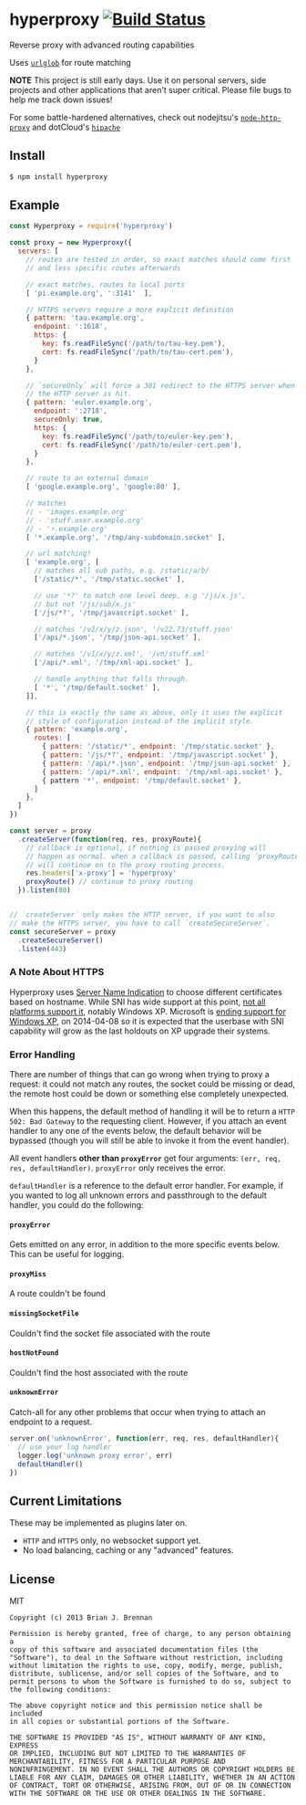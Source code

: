 # hyperproxy [![Build Status](https://secure.travis-ci.org/brianloveswords/hyperproxy.png?branch=master)](http://travis-ci.org/brianloveswords/hyperproxy)

Reverse proxy with advanced routing capabilities

Uses <code>[urlglob](https://github.com/brianloveswords/urlglob)</code> for route matching

**NOTE** This project is still early days. Use it on personal servers, side projects and other applications that aren't super critical. Please file bugs to help me track down issues!

For some battle-hardened alternatives, check out nodejitsu's <code>[node-http-proxy](https://github.com/nodejitsu/node-http-proxy)</code> and dotCloud's <code>[hipache](https://github.com/dotcloud/hipache)</code>

## Install

```bash
$ npm install hyperproxy
```

## Example
```js
const Hyperproxy = require('hyperproxy')

const proxy = new Hyperproxy({
  servers: [
    // routes are tested in order, so exact matches should come first
    // and less specific routes afterwards

    // exact matches, routes to local ports
    [ 'pi.example.org', ':3141'  ],

    // HTTPS servers require a more explicit definition
    { pattern: 'tau.example.org',
      endpoint: ':1618',
      https: {
        key: fs.readFileSync('/path/to/tau-key.pem'),
        cert: fs.readFileSync('/path/to/tau-cert.pem'),
      }
    },

    // `secureOnly` will force a 301 redirect to the HTTPS server when
    // the HTTP server is hit.
    { pattern: 'euler.example.org',
      endpoint: ':2718',
      secureOnly: true,
      https: {
        key: fs.readFileSync('/path/to/euler-key.pem'),
        cert: fs.readFileSync('/path/to/euler-cert.pem'),
      }
    },

    // route to an external domain
    [ 'google.example.org', 'google:80' ],

    // matches
    // - 'images.example.org'
    // - 'stuff.user.example.org'
    // - '⚡.example.org'
    [ '*.example.org', '/tmp/any-subdomain.socket' ],

    // url matching!
    [ 'example.org', [
      // matches all sub paths, e.g. /static/a/b/
      ['/static/*', '/tmp/static.socket' ],

      // use '*?' to match one level deep, e.g '/js/x.js',
      // but not '/js/sub/x.js'
      ['/js/*?', '/tmp/javascript.socket' ],

      // matches '/v2/x/y/z.json', '/v22.73/stuff.json'
      ['/api/*.json', '/tmp/json-api.socket' ],

      // matches '/v1/x/y/z.xml', '/vπ/stuff.xml'
      ['/api/*.xml', '/tmp/xml-api.socket' ],

      // handle anything that falls through.
      [ '*', '/tmp/default.socket' ],
    ]],

    // this is exactly the same as above, only it uses the explicit
    // style of configuration instead of the implicit style.
    { pattern: 'example.org',
      routes: [
        { pattern: '/static/*', endpoint: '/tmp/static.socket' },
        { pattern: '/js/*?', endpoint: '/tmp/javascript.socket' },
        { pattern: '/api/*.json', endpoint: '/tmp/json-api.socket' },
        { pattern: '/api/*.xml', endpoint: '/tmp/xml-api.socket' },
        { pattern '*', endpoint: '/tmp/default.socket' },
      ]
    },
  ]
})

const server = proxy
  .createServer(function(req, res, proxyRoute){
    // callback is optional, if nothing is passed proxying will
    // happen as normal. when a callback is passed, calling `proxyRoute`
    // will continue on to the proxy routing process.
    res.headers['x-proxy'] = 'hyperproxy'
    proxyRoute() // continue to proxy routing
  }).listen(80)


// `createServer` only makes the HTTP server, if you want to also
// make the HTTPS server, you have to call `createSecureServer`.
const secureServer = proxy
  .createSecureServer()
  .listen(443)
```
### A Note About HTTPS

Hyperproxy uses [Server Name Indication](https://en.wikipedia.org/wiki/Server_Name_Indication) to choose different certificates based on hostname. While SNI has wide support at this point, [not all platforms support it](https://en.wikipedia.org/wiki/Server_Name_Indication#No_support), notably Windows XP. Microsoft is [ending support for Windows XP](http://windows.microsoft.com/en-us/windows/end-support-help), on 2014-04-08 so it is expected that the userbase with SNI capability will grow as the last holdouts on XP upgrade their systems.


### Error Handling

There are number of things that can go wrong when trying to proxy a request: it could not match any routes, the socket could be missing or dead, the remote host could be down or something else completely unexpected.

When this happens, the default method of handling it will be to return a `HTTP 502: Bad Gateway` to the requesting client. However, if you attach an event handler to any one of the events below, the default behavior will be bypassed (though you will still be able to invoke it from the event handler).

All event handlers **other than `proxyError`**  get four arguments: `(err, req, res, defaultHandler)`. `proxyError` only receives the error.

`defaultHandler` is a reference to the default error handler. For example, if you wanted to log all unknown errors and passthrough to the default handler, you could do the following:


#### <code>proxyError</code>
Gets emitted on any error, in addition to the more specific events below. This can be useful for logging.

#### <code>proxyMiss</code>
A route couldn't be found

#### <code>missingSocketFile</code>
Couldn't find the socket file associated with the route

#### <code>hostNotFound</code>
Couldn't find the host associated with the route

#### <code>unknownError</code>
Catch-all for any other problems that occur when trying to attach an endpoint to a request.


```js
server.on('unknownError', function(err, req, res, defaultHandler){
  // use your log handler
  logger.log('unknown proxy error', err)
  defaultHandler()
})
```


## Current Limitations
These may be implemented as plugins later on.

* `HTTP` and `HTTPS` only, no websocket support yet.
* No load balancing, caching or any "advanced" features.

## License

MIT

```
Copyright (c) 2013 Brian J. Brennan

Permission is hereby granted, free of charge, to any person obtaining a
copy of this software and associated documentation files (the
"Software"), to deal in the Software without restriction, including
without limitation the rights to use, copy, modify, merge, publish,
distribute, sublicense, and/or sell copies of the Software, and to
permit persons to whom the Software is furnished to do so, subject to
the following conditions:

The above copyright notice and this permission notice shall be included
in all copies or substantial portions of the Software.

THE SOFTWARE IS PROVIDED "AS IS", WITHOUT WARRANTY OF ANY KIND, EXPRESS
OR IMPLIED, INCLUDING BUT NOT LIMITED TO THE WARRANTIES OF
MERCHANTABILITY, FITNESS FOR A PARTICULAR PURPOSE AND
NONINFRINGEMENT. IN NO EVENT SHALL THE AUTHORS OR COPYRIGHT HOLDERS BE
LIABLE FOR ANY CLAIM, DAMAGES OR OTHER LIABILITY, WHETHER IN AN ACTION
OF CONTRACT, TORT OR OTHERWISE, ARISING FROM, OUT OF OR IN CONNECTION
WITH THE SOFTWARE OR THE USE OR OTHER DEALINGS IN THE SOFTWARE.
```